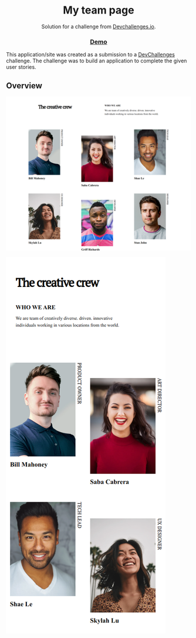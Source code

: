 <h1 align="center">My team page</h1>

<div align="center">
   Solution for a challenge from  <a href="http://devchallenges.io" target="_blank">Devchallenges.io</a>.
</div>

<div align="center">
  <h3>
    <a href="https://aguirre-ivan.github.io/responsive-web-developer/old-challenges/my-team-page">
      Demo
    </a>
  </h3>
</div>

This application/site was created as a submission to a [DevChallenges](https://devchallenges.io/challenges) challenge. The challenge was to build an application to complete the given user stories.

## Overview

![screenshot](my-team-page.png)

![screenshot](my-team-page-mobile.png)

